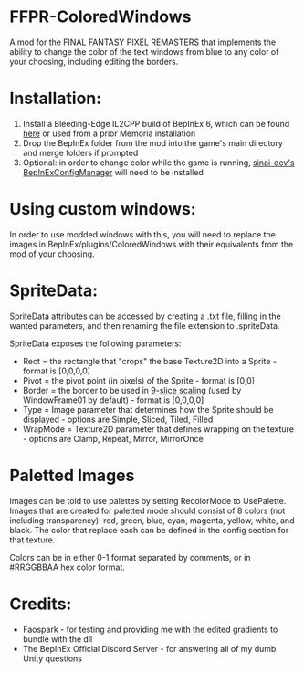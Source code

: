 # FFPR-ColoredWindows
A mod for the FINAL FANTASY PIXEL REMASTERS that implements the ability to change the color of the text windows from blue to any color of your choosing, including editing the borders.


# Installation:
1. Install a Bleeding-Edge IL2CPP build of BepInEx 6, which can be found [here](https://builds.bepis.io/projects/bepinex_be) or used from a prior Memoria installation
2. Drop the BepInEx folder from the mod into the game's main directory and merge folders if prompted
3. Optional: in order to change color while the game is running, [sinai-dev's BepInExConfigManager](https://github.com/sinai-dev/BepInExConfigManager) will need to be installed


# Using custom windows:
In order to use modded windows with this, you will need to replace the images in BepInEx/plugins/ColoredWindows with their equivalents from the mod of your choosing.

# SpriteData:
SpriteData attributes can be accessed by creating a .txt file, filling in the wanted parameters, and then renaming the file extension to .spriteData.

SpriteData exposes the following parameters:
* Rect = the rectangle that "crops" the base Texture2D into a Sprite - format is [0,0,0,0]
* Pivot = the pivot point (in pixels) of the Sprite - format is [0,0]
* Border = the border to be used in [9-slice scaling](https://docs.unity3d.com/Manual/9SliceSprites.html) (used by WindowFrame01 by default) - format is [0,0,0,0]
* Type = Image parameter that determines how the Sprite should be displayed - options are Simple, Sliced, Tiled, Filled
* WrapMode = Texture2D parameter that defines wrapping on the texture - options are Clamp, Repeat, Mirror, MirrorOnce

# Paletted Images
Images can be told to use palettes by setting RecolorMode to UsePalette. Images that are created for paletted mode should consist of 8 colors (not including transparency): red, green, blue, cyan, magenta, yellow, white, and black. The color that replace each can be defined in the config section for that texture.

Colors can be in either 0-1 format separated by comments, or in #RRGGBBAA hex color format.

# Credits:
* Faospark - for testing and providing me with the edited gradients to bundle with the dll
* The BepInEx Official Discord Server - for answering all of my dumb Unity questions
